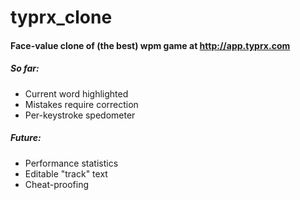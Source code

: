 typrx_clone
===========

#### Face-value clone of (the best) wpm game at http://app.typrx.com

##### So far:
- Current word highlighted
- Mistakes require correction
- Per-keystroke spedometer
    
##### Future:
+ Performance statistics
+ Editable "track" text
+ Cheat-proofing
